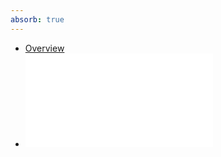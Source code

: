 ```yaml
---
absorb: true
---
```


- [Overview](Overview.md)
- ![Naming Conventions](Naming_Conventions/Naming_Conventions_Summary.md)
